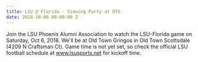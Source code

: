 ```yaml
---
title: LSU @ Florida - Viewing Party at OTG
date: 2018-10-06 00:00:00 Z
---
```


Join the LSU Phoenix Alumni Association to watch the LSU-Florida game on Saturday, Oct 6, 2018. We'll be at Old Town Gringos in Old Town Scottsdale (4209 N Craftsman Ct). Game time is not yet set, so check the official LSU football schedule at www.lsusports.net for kickoff time.

